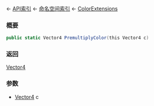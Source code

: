 ← [API索引](Api-Index) ← [命名空间索引](Namespace-Index) ← [ColorExtensions](VRageMath.ColorExtensions)

### 概要

```csharp
public static Vector4 PremultiplyColor(this Vector4 c)
```

### 返回

[Vector4](VRageMath.Vector4)

### 参数

* [Vector4](VRageMath.Vector4) c
